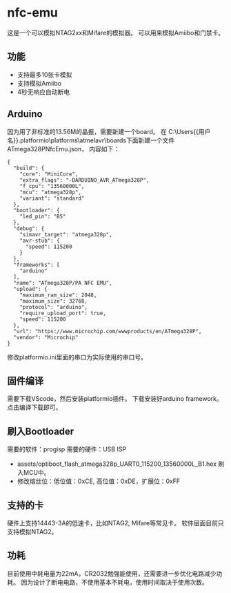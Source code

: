 # nfc-emu

这是一个可以模拟NTAG2xx和Mifare的模拟器。
可以用来模拟Amiibo和门禁卡。

## 功能

* 支持最多10张卡模拟
* 支持模拟Amiibo
* 4秒无响应自动断电


## Arduino

因为用了非标准的13.56M的晶振，需要新建一个board。
在 C:\Users\{{用户名}}\.platformio\platforms\atmelavr\boards下面新建一个文件 ATmega328PNfcEmu.json， 内容如下：

```
{
  "build": {
    "core": "MiniCore",
    "extra_flags": "-DARDUINO_AVR_ATmega328P",
    "f_cpu": "13560000L",
    "mcu": "atmega328p",
    "variant": "standard"
  },
  "bootloader": {
    "led_pin": "B5"
  },
  "debug": {
    "simavr_target": "atmega328p",
    "avr-stub": {
      "speed": 115200
    }
  },
  "frameworks": [
    "arduino"
  ],
  "name": "ATmega328P/PA NFC EMU",
  "upload": {
    "maximum_ram_size": 2048,
    "maximum_size": 32768,
    "protocol": "arduino",
    "require_upload_port": true,
    "speed": 115200
  },
  "url": "https://www.microchip.com/wwwproducts/en/ATmega328P",
  "vendor": "Microchip"
}
```
修改platformio.ini里面的串口为实际使用的串口号。


## 固件编译

需要下载VScode，然后安装platformio插件。
下载安装好arduino framework。点击编译下载即可。


## 刷入Bootloader

需要的软件：progisp 
需要的硬件：USB ISP
* assets/optiboot_flash_atmega328p_UART0_115200_13560000L_B1.hex 刷入MCU中。
* 修改熔丝位：低位值：0xCE, 高位值：0xDE，扩展位：0xFF


## 支持的卡

硬件上支持14443-3A的低速卡，比如NTAG2, Mifare等常见卡。
软件层面目前只支持模拟NTAG2。

## 功耗

目前使用中耗电量为22mA，CR2032勉强能使用，还需要进一步优化电路减少功耗。
因为设计了断电电路，不使用基本不耗电，使用时间取决于使用次数。